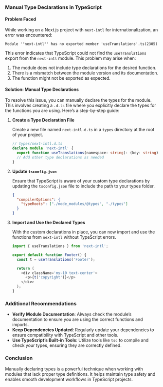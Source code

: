 ### Manual Type Declarations in TypeScript

#### Problem Faced

While working on a Next.js project with `next-intl` for internationalization, an error was encountered:

```
Module '"next-intl"' has no exported member 'useTranslations'.ts(2305)
```

This error indicates that TypeScript could not find the `useTranslations` export from the `next-intl` module. This problem may arise when:

1. The module does not include type declarations for the desired function.
2. There is a mismatch between the module version and its documentation.
3. The function might not be exported as expected.

#### Solution: Manual Type Declarations

To resolve this issue, you can manually declare the types for the module. This involves creating a `.d.ts` file where you explicitly declare the types for the functions you are using. Here’s a step-by-step guide:

1. **Create a Type Declaration File**

   Create a new file named `next-intl.d.ts` in a `types` directory at the root of your project.

   ```typescript
   // types/next-intl.d.ts
   declare module 'next-intl' {
     export function useTranslations(namespace: string): (key: string) => string;
     // Add other type declarations as needed
   }
   ```

2. **Update `tsconfig.json`**

   Ensure that TypeScript is aware of your custom type declarations by updating the `tsconfig.json` file to include the path to your types folder.

   ```json
   {
     "compilerOptions": {
       "typeRoots": ["./node_modules/@types", "./types"]
     }
   }
   ```

3. **Import and Use the Declared Types**

   With the custom declarations in place, you can now import and use the functions from `next-intl` without TypeScript errors.

   ```typescript
   import { useTranslations } from 'next-intl';

   export default function Footer() {
     const t = useTranslations('Footer');

     return (
       <div className='my-10 text-center'>
         <p>{t('copyright')}</p>
       </div>
     );
   }
   ```

### Additional Recommendations

- **Verify Module Documentation**: Always check the module’s documentation to ensure you are using the correct functions and imports.
- **Keep Dependencies Updated**: Regularly update your dependencies to ensure compatibility with TypeScript and other tools.
- **Use TypeScript’s Built-in Tools**: Utilize tools like `tsc` to compile and check your types, ensuring they are correctly defined.

### Conclusion

Manually declaring types is a powerful technique when working with modules that lack proper type definitions. It helps maintain type safety and enables smooth development workflows in TypeScript projects.
